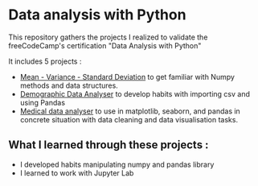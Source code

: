 # Data analysis with Python
This repository gathers the projects I realized to validate the freeCodeCamp's certification "Data Analysis with Python"

It includes 5 projects : 
* [Mean - Variance - Standard Deviation](https://github.com/lucasperretdev/freeCodeCamp_data-analysis-with-Python/tree/main/project_standard-deviation) to get familiar with Numpy methods and data structures.
* [Demographic Data Analyser](https://github.com/lucasperretdev/freeCodeCamp_data-analysis-with-Python/tree/main/demographic-data-analyzer) to develop habits with importing csv and using Pandas
* [Medical data analyser](https://github.com/lucasperretdev/freeCodeCamp_data-analysis-with-Python/tree/main/medical-data-analyzer) to use in matplotlib, seaborn, and pandas in concrete situation with data cleaning and data visualisation tasks.

## What I learned through these projects : 
* I developed habits manipulating numpy and pandas library
* I learned to work with Jupyter Lab
